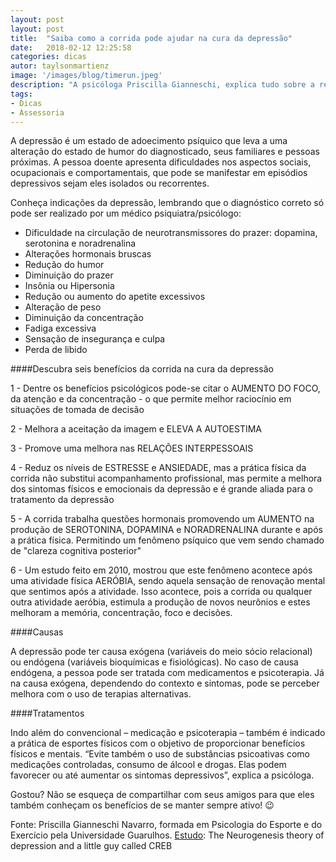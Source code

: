 ```yaml
---
layout: post
layout: post
title:  "Saiba como a corrida pode ajudar na cura da depressão"
date:   2018-02-12 12:25:58
categories: dicas
autor: taylsonmartienz
image: '/images/blog/timerun.jpeg'
description: "A psicóloga Priscilla Gianneschi, explica tudo sobre a relação entre a corrida e o distúrbio cerebral da depressão."
tags:
- Dicas
- Assessoria
---
```

A depressão é um estado de adoecimento psíquico que leva a uma alteração do estado de humor do diagnosticado, seus familiares e pessoas próximas. A pessoa doente apresenta dificuldades nos aspectos sociais, ocupacionais e comportamentais, que pode se manifestar em episódios depressivos sejam eles isolados ou recorrentes.

Conheça indicações da depressão, lembrando que o diagnóstico correto só pode ser realizado por um médico psiquiatra/psicólogo:

* Dificuldade na circulação de neurotransmissores do prazer: dopamina, serotonina e noradrenalina
* Alterações hormonais bruscas
* Redução do humor
* Diminuição do prazer
* Insônia ou Hipersonia
* Redução ou aumento do apetite excessivos
* Alteração de peso
* Diminuição da concentração
* Fadiga excessiva
* Sensação de insegurança e culpa
* Perda de libido

####Descubra seis benefícios da corrida na cura da depressão

1 - Dentre os benefícios psicológicos pode-se citar o AUMENTO DO FOCO, da atenção e da concentração - o que permite melhor raciocínio em situações de tomada de decisão

2 - Melhora a aceitação da imagem e ELEVA A AUTOESTIMA

3 - Promove uma melhora nas RELAÇÕES INTERPESSOAIS

4 - Reduz os níveis de ESTRESSE e ANSIEDADE, mas a prática física da corrida não substitui acompanhamento profissional, mas permite a melhora dos sintomas físicos e emocionais da depressão e é grande aliada para o tratamento da depressão

5 - A corrida trabalha questões hormonais promovendo um AUMENTO na produção de SEROTONINA, DOPAMINA e NORADRENALINA durante e após a prática física. Permitindo um fenômeno psíquico que vem sendo chamado de "clareza cognitiva posterior"

6 - Um estudo feito em 2010, mostrou que este fenômeno acontece após uma atividade física AERÓBIA, sendo aquela sensação de renovação mental que sentimos após a atividade. Isso acontece, pois a corrida ou qualquer outra atividade aeróbia, estimula a produção de novos neurônios e estes melhoram a memória, concentração, foco e decisões.

####Causas

A depressão pode ter causa exógena (variáveis do meio sócio relacional) ou endógena (variáveis bioquímicas e fisiológicas). No caso de causa endógena, a pessoa pode ser tratada com medicamentos e psicoterapia. Já na causa exógena, dependendo do contexto e sintomas, pode se perceber melhora com o uso de terapias alternativas.

####Tratamentos

Indo além do convencional – medicação e psicoterapia – também é indicado a prática de esportes físicos com o objetivo de proporcionar benefícios físicos e mentais. “Evite também o uso de substâncias psicoativas como medicações controladas, consumo de álcool e drogas. Elas podem favorecer ou até aumentar os sintomas depressivos”, explica a psicóloga.

Gostou? Não se esqueça de compartilhar com seus amigos para que eles também conheçam os benefícios de se manter sempre ativo! 😉

Fonte: Priscilla Gianneschi Navarro, formada em Psicologia do Esporte e do Exercício pela Universidade Guarulhos. [Estudo]: The Neurogenesis theory of depression and a little guy called CREB 

[Estudo]:      https://sportlife.com.br/corrida-depressao/